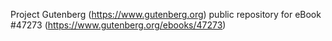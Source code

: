 Project Gutenberg (https://www.gutenberg.org) public repository for eBook #47273 (https://www.gutenberg.org/ebooks/47273)
